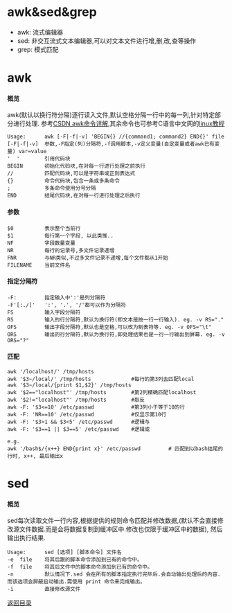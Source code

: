 # awk&sed&grep

* awk: 流式编辑器
* sed: 非交互流式文本编辑器,可以对文本文件进行增,删,改,查等操作
* grep: 模式匹配

# awk
#### 概览

awk(默认以换行符分隔)逐行读入文件,默认空格分隔一行中的每一列,针对特定部分进行处理. 参考[CSDN awk命令详解](https://blog.csdn.net/anqixiang/article/details/117903529),其余命令也可参考C语言中文网的[linux教程](http://c.biancheng.net/linux_tutorial/text_processing/)
```
Usage:      awk [-F|-f|-v] 'BEGIN{} //{command1; command2} END{}' file
[-F|-f|-v]  参数,-F指定(列)分隔符,-f调用脚本,-v定义变量(自定变量或者awk已有变量) var=value
'  '        引用代码块
BEGIN       初始化代码块,在对每一行进行处理之前执行
//          匹配代码块,可以是字符串或正则表达式
{}          命令代码块,包含一条或多条命令
;           多条命令使用分号分隔
END         结尾代码块,在对每一行进行处理之后执行
```

#### 参数
```
$0          表示整个当前行
$1          每行第一个字段, 以此类推..
NF          字段数量变量
NR          每行的记录号,多文件记录递增
FNR         与NR类似,不过多文件记录不递增,每个文件都从1开始
FILENAME    当前文件名
```

#### 指定分隔符
```
-F:         指定输入中':'是列分隔符
-F'[:./]'   ':', '.', '/'都可以作为分隔符
FS          输入字段分隔符
RS          输入的行分隔符,默认为换行符(即文本是按一行一行输入). eg. -v RS="." 
OFS         输出字段分隔符,默认也是空格,可以改为制表符等. eg. -v OFS="\t"
ORS         输出的行分隔符,默认为换行符,即处理结果也是一行一行输出到屏幕. eg. -v ORS="?"
```

#### 匹配
```
awk '/localhost/' /tmp/hosts
awk '$3~/local/' /tmp/hosts             #每行的第3列去匹配local
awk '$3~/local/{print $1,$2}' /tmp/hosts
awk '$2=="localhost"' /tmp/hosts        #第2列精确匹配localhost
awk '$2!="localhost"' /tmp/hosts        #取反
awk -F: '$3<=10' /etc/passwd            #第3列小于等于10的行
awk -F: 'NR==10' /etc/passwd            #仅显示第10行
awk -F: '$3>1 && $3<5' /etc/passwd      #逻辑与
awk -F: '$3==1 || $3==5' /etc/passwd    #逻辑或

e.g.
awk '/bash$/{x++} END{print x}' /etc/passwd         # 匹配到以bash结尾的行时, x++, 最后输出x
```

# sed
#### 概览

sed每次读取文件一行内容,根据提供的规则命令匹配并修改数据,(默认不会直接修改源文件数据.而是会将数据复制到缓冲区中.修改也仅限于缓冲区中的数据), 然后输出执行结果.

```
Usage:      sed [选项] [脚本命令] 文件名
-e  file    将其后跟的脚本命令添加到已有的命令中。
-f  file    将其后文件中的脚本命令添加到已有的命令中。
-n          默认情况下.sed 会在所有的脚本指定执行完毕后.会自动输出处理后的内容.而该选项会屏蔽启动输出.需使用 print 命令来完成输出。
-i          直接修改源文件
```

[返回目录](https://payne81.github.io/Payne_is_studying/)